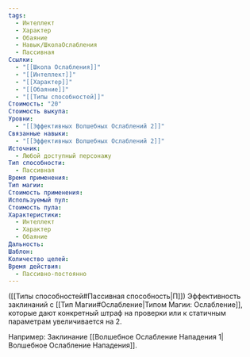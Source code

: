 ```yaml
---
tags:
  - Интеллект
  - Характер
  - Обаяние
  - Навык/ШколаОслабления
  - Пассивная
Ссылки:
  - "[[Школа Ослабления]]"
  - "[[Интеллект]]"
  - "[[Характер]]"
  - "[[Обаяние]]"
  - "[[Типы способностей]]"
Стоимость: "20"
Стоимость выкупа: 
Уровни:
  - "[[Эффективных Волшебных Ослаблений 2]]"
Связанные навыки:
  - "[[Эффективных Волшебных Ослаблений 2]]"
Источник:
  - Любой доступный персонажу
Тип способности:
  - Пассивная
Время применения: 
Тип магии: 
Стоимость применения: 
Используемый пул: 
Стоимость пула: 
Характеристики:
  - Интеллект
  - Характер
  - Обаяние
Дальность: 
Шаблон: 
Количество целей: 
Время действия:
  - Пассивно-постоянно
---
```

([[Типы способностей#Пассивная способность|П]]) Эффективность заклинаний с [[Тип Магии#Ослабление|Типом Магии: Ослабление]], которые дают конкретный штраф на проверки или к статичным параметрам увеличивается на 2. 

Например: Заклинание [[Волшебное Ослабление Нападения 1|Волшебное Ослабление Нападения]].